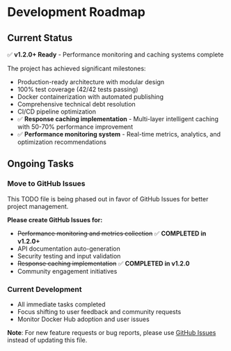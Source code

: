 # Development Roadmap

## Current Status

✅ **v1.2.0+ Ready** - Performance monitoring and caching systems complete

The project has achieved significant milestones:

- Production-ready architecture with modular design
- 100% test coverage (42/42 tests passing)
- Docker containerization with automated publishing
- Comprehensive technical debt resolution
- CI/CD pipeline optimization
- ✅ **Response caching implementation** - Multi-layer intelligent caching with 50-70% performance improvement
- ✅ **Performance monitoring system** - Real-time metrics, analytics, and optimization recommendations

## Ongoing Tasks

### Move to GitHub Issues

This TODO file is being phased out in favor of GitHub Issues for better project management.

**Please create GitHub Issues for:**

- ~~Performance monitoring and metrics collection~~ ✅ **COMPLETED in v1.2.0+**
- API documentation auto-generation
- Security testing and input validation
- ~~Response caching implementation~~ ✅ **COMPLETED in v1.2.0**
- Community engagement initiatives

### Current Development

- All immediate tasks completed
- Focus shifting to user feedback and community requests
- Monitor Docker Hub adoption and user issues

**Note**: For new feature requests or bug reports, please use [GitHub Issues](https://github.com/docdyhr/mcp-wordpress/issues) instead of updating this file.
